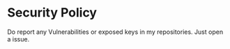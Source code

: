 # Security Policy

Do report any Vulnerabilities or exposed keys in my repositories. Just open a issue.
